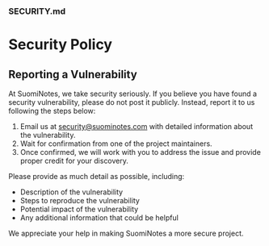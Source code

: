 
### SECURITY.md

# Security Policy

## Reporting a Vulnerability

At SuomiNotes, we take security seriously. If you believe you have found a security vulnerability, please do not post it publicly. Instead, report it to us following the steps below:

1. Email us at [security@suominotes.com](mailto:curtisthomas08@hotmail.co.uk) with detailed information about the vulnerability.
2. Wait for confirmation from one of the project maintainers.
3. Once confirmed, we will work with you to address the issue and provide proper credit for your discovery.

Please provide as much detail as possible, including:

- Description of the vulnerability
- Steps to reproduce the vulnerability
- Potential impact of the vulnerability
- Any additional information that could be helpful

We appreciate your help in making SuomiNotes a more secure project.
